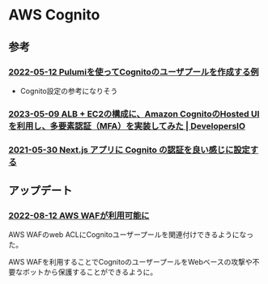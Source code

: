 # AWS Cognito

## 参考

### [2022-05-12 Pulumiを使ってCognitoのユーザプールを作成する例](https://dev.classmethod.jp/articles/tried-make-cognito-userpool-using-pulumi)

- Cognito設定の参考になりそう

### [2023-05-09 ALB + EC2の構成に、Amazon CognitoのHosted UIを利用し、多要素認証（MFA）を実装してみた | DevelopersIO](https://dev.classmethod.jp/articles/alb-ec2-cognito-hosted-ui-2023/)

### [2021-05-30 Next.js アプリに Cognito の認証を良い感じに設定する](https://zenn.dev/tatsurom/articles/next-auth-cognito)


## アップデート

### [2022-08-12 AWS WAFが利用可能に](https://dev.classmethod.jp/articles/update-amazon-cognito-enables-native-support-for-aws-waf/)

AWS WAFのweb ACLにCognitoユーザープールを関連付けできるようになった。

AWS WAFを利用することでCognitoのユーザープールをWebベースの攻撃や不要なボットから保護することができるように。
